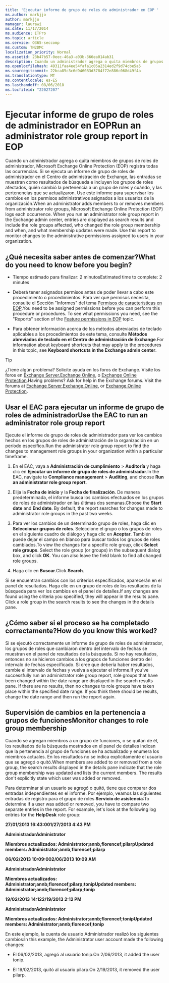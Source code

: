 ```yaml
---
title: 'Ejecutar informe de grupo de roles de administrador en EOP '
ms.author: markjjo
author: markjjo
manager: laurawi
ms.date: 11/17/2014
ms.audience: ITPro
ms.topic: article
ms.service: O365-seccomp
ms.custom: TN2DMC
localization_priority: Normal
ms.assetid: 23b47b57-0eec-46a3-a03b-366ea014ab31
description: Cuando un administrador agrega o quita miembros de grupos de roles de administrador, Microsoft Exchange Online Protection (EOP) registra todas las ocurrencias.
ms.openlocfilehash: 49311faa4ee54fafa1c05a2314ed2f9d74cbe5a5
ms.sourcegitcommit: 22bca85c3c6d946083d3784f72e886c068d49f4a
ms.translationtype: MT
ms.contentlocale: es-ES
ms.lasthandoff: 08/06/2018
ms.locfileid: "22027207"
---
```

# <a name="run-an-administrator-role-group-report-in-eop"></a><span data-ttu-id="79d22-103">Ejecutar informe de grupo de roles de administrador en EOP</span><span class="sxs-lookup"><span data-stu-id="79d22-103">Run an administrator role group report in EOP</span></span> 

 <span data-ttu-id="79d22-p101">Cuando un administrador agrega o quita miembros de grupos de roles de administrador, Microsoft Exchange Online Protection (EOP) registra todas las ocurrencias. Si se ejecuta un informe de grupo de roles de administrador en el Centro de administración de Exchange, las entradas se muestran como resultados de búsqueda e incluyen los grupos de roles afectados, quién cambió la pertenencia a un grupo de roles y cuándo, y las pertenencias que se actualizaron. Use este informe para supervisar los cambios en los permisos administrativos asignados a los usuarios de la organización.</span><span class="sxs-lookup"><span data-stu-id="79d22-p101">When an administrator adds members to or removes members from administrator role groups, Microsoft Exchange Online Protection (EOP) logs each occurrence. When you run an administrator role group report in the Exchange admin center, entries are displayed as search results and include the role groups affected, who changed the role group membership and when, and what membership updates were made. Use this report to monitor changes to the administrative permissions assigned to users in your organization.</span></span>
  
## <a name="what-do-you-need-to-know-before-you-begin"></a><span data-ttu-id="79d22-107">¿Qué necesita saber antes de comenzar?</span><span class="sxs-lookup"><span data-stu-id="79d22-107">What do you need to know before you begin?</span></span>

- <span data-ttu-id="79d22-108">Tiempo estimado para finalizar: 2 minutos</span><span class="sxs-lookup"><span data-stu-id="79d22-108">Estimated time to complete: 2 minutes</span></span>
    
- <span data-ttu-id="79d22-p102">Deberá tener asignados permisos antes de poder llevar a cabo este procedimiento o procedimientos. Para ver qué permisos necesita, consulte el Sección "Informes" del tema [Permisos de características en EOP](feature-permissions-in-eop.md).</span><span class="sxs-lookup"><span data-stu-id="79d22-p102">You need to be assigned permissions before you can perform this procedure or procedures. To see what permissions you need, see the "Reports" section of the [Feature permissions in EOP](feature-permissions-in-eop.md) topic.</span></span> 
    
- <span data-ttu-id="79d22-111">Para obtener información acerca de los métodos abreviados de teclado aplicables a los procedimientos de este tema, consulte **Métodos abreviados de teclado en el Centro de administración de Exchange**.</span><span class="sxs-lookup"><span data-stu-id="79d22-111">For information about keyboard shortcuts that may apply to the procedures in this topic, see **Keyboard shortcuts in the Exchange admin center**.</span></span>
    
> [!TIP]
> <span data-ttu-id="79d22-p103">¿Tiene algún problema? Solicite ayuda en los foros de Exchange. Visite los foros en [Exchange Server](https://go.microsoft.com/fwlink/p/?linkId=60612),[Exchange Online](https://go.microsoft.com/fwlink/p/?linkId=267542), o [Exchange Online Protection](https://go.microsoft.com/fwlink/p/?linkId=285351).</span><span class="sxs-lookup"><span data-stu-id="79d22-p103">Having problems? Ask for help in the Exchange forums. Visit the forums at [Exchange Server](https://go.microsoft.com/fwlink/p/?linkId=60612),[Exchange Online](https://go.microsoft.com/fwlink/p/?linkId=267542), or [Exchange Online Protection](https://go.microsoft.com/fwlink/p/?linkId=285351).</span></span> 
  
## <a name="use-the-eac-to-run-an-administrator-role-group-report"></a><span data-ttu-id="79d22-115">Usar el EAC para ejecutar un informe de grupo de roles de administrador</span><span class="sxs-lookup"><span data-stu-id="79d22-115">Use the EAC to run an administrator role group report</span></span>

<span data-ttu-id="79d22-116">Ejecute el informe de grupo de roles de administrador para ver los cambios hechos en los grupos de roles de administración de la organización en un período específico.</span><span class="sxs-lookup"><span data-stu-id="79d22-116">Run the administrator role group report to find the changes to management role groups in your organization within a particular timeframe.</span></span>
  
1. <span data-ttu-id="79d22-117">En el EAC, vaya a **Administración de cumplimiento** \> **Auditoría** y haga clic en **Ejecutar un informe de grupo de roles de administrador**.</span><span class="sxs-lookup"><span data-stu-id="79d22-117">In the EAC, navigate to **Compliance management** \> **Auditing**, and choose **Run an administrator role group report**.</span></span>
    
2. <span data-ttu-id="79d22-p104">Elija la **Fecha de inicio** y la **Fecha de finalización**. De manera predeterminada, el informe busca los cambios efectuados en los grupos de roles de administrador en las últimas dos semanas.</span><span class="sxs-lookup"><span data-stu-id="79d22-p104">Choose the **Start date** and **End date**. By default, the report searches for changes made to administrator role groups in the past two weeks.</span></span>
    
3. <span data-ttu-id="79d22-p105">Para ver los cambios de un determinado grupo de roles, haga clic en **Seleccionar grupos de roles**. Seleccione el grupo o los grupos de roles en el siguiente cuadro de diálogo y haga clic en **Aceptar**. También puede dejar el campo en blanco para buscar todos los grupos de roles cambiados.</span><span class="sxs-lookup"><span data-stu-id="79d22-p105">To view the changes for a specific role group, click **Select role groups**. Select the role group (or groups) in the subsequent dialog box, and click **OK**. You can also leave the field blank to find all changed role groups.</span></span>
    
4. <span data-ttu-id="79d22-123">Haga clic en **Buscar**.</span><span class="sxs-lookup"><span data-stu-id="79d22-123">Click **Search**.</span></span>
    
<span data-ttu-id="79d22-p106">Si se encuentran cambios con los criterios especificados, aparecerán en el panel de resultados. Haga clic en un grupo de roles de los resultados de la búsqueda para ver los cambios en el panel de detalles.</span><span class="sxs-lookup"><span data-stu-id="79d22-p106">If any changes are found using the criteria you specified, they will appear in the results pane. Click a role group in the search results to see the changes in the details pane.</span></span>
  
## <a name="how-do-you-know-this-worked"></a><span data-ttu-id="79d22-126">¿Cómo saber si el proceso se ha completado correctamente?</span><span class="sxs-lookup"><span data-stu-id="79d22-126">How do you know this worked?</span></span>

<span data-ttu-id="79d22-p107">Si se ejecutó correctamente un informe de grupo de roles de administrador, los grupos de roles que cambiaron dentro del intervalo de fechas se muestran en el panel de resultados de la búsqueda. Si no hay resultados, entonces no se hicieron cambios a los grupos de funciones dentro del intervalo de fechas especificado. Si cree que debería haber resultados, cambie el intervalo de fechas y vuelva a ejecutar el informe.</span><span class="sxs-lookup"><span data-stu-id="79d22-p107">If you've successfully run an administrator role group report, role groups that have been changed within the date range are displayed in the search results pane. If there are no results, then no changes to role groups have taken place within the specified date range. If you think there should be results, change the date range and then run the report again.</span></span>
  
## <a name="monitor-changes-to-role-group-membership"></a><span data-ttu-id="79d22-130">Supervisión de cambios en la pertenencia a grupos de funciones</span><span class="sxs-lookup"><span data-stu-id="79d22-130">Monitor changes to role group membership</span></span>

<span data-ttu-id="79d22-p108">Cuando se agregan miembros a un grupo de funciones, o se quitan de él, los resultados de la búsqueda mostrados en el panel de detalles indican que la pertenencia al grupo de funciones se ha actualizado y enumera los miembros actuales. En los resultados no se indica explícitamente el usuario que se agregó o quitó.</span><span class="sxs-lookup"><span data-stu-id="79d22-p108">When members are added to or removed from a role group, the search results displayed in the details pane indicate that the role group membership was updated and lists the current members. The results don't explicitly state which user was added or removed.</span></span>
  
<span data-ttu-id="79d22-p109">Para determinar si un usuario se agregó o quitó, tiene que comparar dos entradas independientes en el informe. Por ejemplo, veamos las siguientes entradas de registro para el grupo de roles **Servicio de asistencia**:</span><span class="sxs-lookup"><span data-stu-id="79d22-p109">To determine if a user was added or removed, you have to compare two separate entries in the report. For example, let's look at the following log entries for the **HelpDesk** role group:</span></span> 
  
 <span data-ttu-id="79d22-135">**27/01/2013 16:43:00**</span><span class="sxs-lookup"><span data-stu-id="79d22-135">**1/27/2013 4:43 PM**</span></span>
  
 <span data-ttu-id="79d22-136">**Administrador**</span><span class="sxs-lookup"><span data-stu-id="79d22-136">**Administrator**</span></span>
  
 <span data-ttu-id="79d22-137">**Miembros actualizados: Administrator;annb,florencef;pilarp**</span><span class="sxs-lookup"><span data-stu-id="79d22-137">**Updated members: Administrator;annb,florencef;pilarp**</span></span>
  
 <span data-ttu-id="79d22-138">**06/02/2013 10:09:00**</span><span class="sxs-lookup"><span data-stu-id="79d22-138">**2/06/2013 10:09 AM**</span></span>
  
 <span data-ttu-id="79d22-139">**Administrador**</span><span class="sxs-lookup"><span data-stu-id="79d22-139">**Administrator**</span></span>
  
 <span data-ttu-id="79d22-140">**Miembros actualizados: Administrator;annb;florencef;pilarp;tonip**</span><span class="sxs-lookup"><span data-stu-id="79d22-140">**Updated members: Administrator;annb;florencef;pilarp;tonip**</span></span>
  
 <span data-ttu-id="79d22-141">**19/02/2013 14:12**</span><span class="sxs-lookup"><span data-stu-id="79d22-141">**2/19/2013 2:12 PM**</span></span>
  
 <span data-ttu-id="79d22-142">**Administrador**</span><span class="sxs-lookup"><span data-stu-id="79d22-142">**Administrator**</span></span>
  
 <span data-ttu-id="79d22-143">**Miembros actualizados: Administrator;annb;florencef;tonip**</span><span class="sxs-lookup"><span data-stu-id="79d22-143">**Updated members: Administrator;annb;florencef;tonip**</span></span>
  
<span data-ttu-id="79d22-144">En este ejemplo, la cuenta de usuario Administrador realizó los siguientes cambios:</span><span class="sxs-lookup"><span data-stu-id="79d22-144">In this example, the Administrator user account made the following changes:</span></span>
  
- <span data-ttu-id="79d22-145">El 06/02/2013, agregó al usuario tonip.</span><span class="sxs-lookup"><span data-stu-id="79d22-145">On 2/06/2013, it added the user tonip.</span></span>
    
- <span data-ttu-id="79d22-146">El 19/02/2013, quitó al usuario pilarp.</span><span class="sxs-lookup"><span data-stu-id="79d22-146">On 2/19/2013, it removed the user pilarp.</span></span>
    

